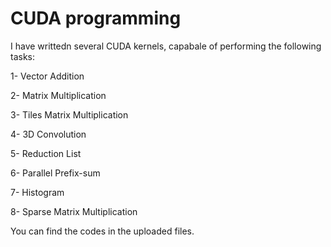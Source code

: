 # CUDA programming

I have writtedn several CUDA kernels, capabale of performing the following tasks:

1- Vector Addition

2- Matrix Multiplication

3- Tiles Matrix Multiplication

4- 3D Convolution

5- Reduction List

6- Parallel Prefix-sum

7- Histogram

8- Sparse Matrix Multiplication

You can find the codes in the uploaded files.
